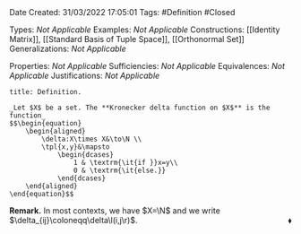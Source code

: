 <br />
<br />

Date Created: 31/03/2022 17:05:01
Tags: #Definition #Closed 

Types: _Not Applicable_
Examples: _Not Applicable_
Constructions: [[Identity Matrix]], [[Standard Basis of Tuple Space]], [[Orthonormal Set]]
Generalizations: _Not Applicable_

Properties: _Not Applicable_
Sufficiencies: _Not Applicable_
Equivalences: _Not Applicable_
Justifications: _Not Applicable_

``` ad-Definition
title: Definition.

_Let $X$ be a set. The **Kronecker delta function on $X$** is the function_
$$\begin{equation}
    \begin{aligned}
        \delta:X\times X&\to\N \\
        \tpl{x,y}&\mapsto
            \begin{dcases}
                1 & \textrm{\it{if }}x=y\\
                0 & \textrm{\it{else.}}
            \end{dcases}
    \end{aligned}
\end{equation}$$

```

**Remark.** In most contexts, we have $X=\N$ and we write $\delta_{ij}\coloneqq\delta\l(i,j\r)$.<span style="float:right;">$\blacklozenge$</span>
